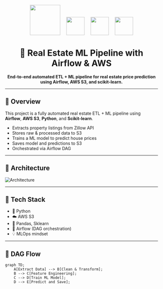 <p align="center">
  <img src="https://airflow.apache.org/images/airflow_logo.png" width="100"/>
  &nbsp;&nbsp;&nbsp;
  <img src="https://a0.awsstatic.com/libra-css/images/logos/aws_logo_smile_1200x630.png" height="60"/>
  &nbsp;&nbsp;&nbsp;
  <img src="https://upload.wikimedia.org/wikipedia/commons/0/05/Scikit_learn_logo_small.svg" height="60"/>
  &nbsp;&nbsp;&nbsp;
  <img src="https://miro.medium.com/v2/resize:fit:802/format:webp/0*pxlnDm-ncQdC0UEL.png" height="60"/>
</p>

<h1 align="center">🏡 Real Estate ML Pipeline with Airflow & AWS</h1>

<p align="center">
  <b>End-to-end automated ETL + ML pipeline for real estate price prediction using Airflow, AWS S3, and scikit-learn.</b>
</p>

---


## 🚀 Overview
This project is a fully automated real estate ETL + ML pipeline using **Airflow**, **AWS S3**, **Python**, and **Scikit-learn**.

- Extracts property listings from Zillow API
- Stores raw & processed data to S3
- Trains a ML model to predict house prices
- Saves model and predictions to S3
- Orchestrated via Airflow DAG

---

## 🧱 Architecture

![Architecture](images/pipeline_architecture.png)

---

## 🧰 Tech Stack

- 🐍 Python
- ☁️ AWS S3
- 🧪 Pandas, Sklearn
- 🔁 Airflow (DAG orchestration)
- 💡 MLOps mindset

---

## 🔄 DAG Flow

```mermaid
graph TD;
    A[Extract Data] --> B[Clean & Transform];
    B --> C[Feature Engineering];
    C --> D[Train ML Model];
    D --> E[Predict and Save];
